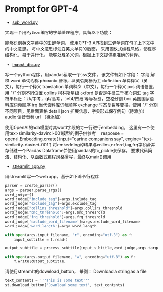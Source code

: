# Prompt for GPT-4

* [sub_word.py](sub_word.py)

实现一个用Python编写的字幕处理程序，具备以下功能：

能够识别英文字幕中的生僻单词。
使用GPT-3 API找到生僻单词在句子上下文中的中文意思。
将中文意思标注在英文单词的后面。
采用函数式编程风格，使程序结构化、易于并行化。
能够处理多义词，根据上下文提供更准确的翻译。

* [ingest_dict.py](ingest_dict.py)

写一个python程序，用pandas读取一个csv文件，
该文件有如下字段：
字段	解释
word	单词名称
phonetic	音标，以英语英标为主
definition	单词释义（英文），每行一个释义
translation	单词释义（中文），每行一个释义
pos	词语位置，用 "/" 分割不同位置
collins	柯林斯星级
oxford	是否是牛津三千核心词汇
tag	字符串标签：zk/中考，gk/高考，cet4/四级 等等标签，空格分割
bnc	英国国家语料库词频顺序
frq	当代语料库词频顺序
exchange	时态复数等变换，使用 "/" 分割不同项目，见后面表格
detail	json 扩展信息，字典形式保存例句（待添加）
audio	读音音频 url （待添加）

使用OpenAI的ada模型对其word字段的每一行进行embedding，
这里有一个使用text-similarity-davinci-001模型的例子供参考：
response = openai.Embedding.create(
    input="canine companions say",
    engine="text-similarity-davinci-001")
将embedding的结果与collins,oxford,tag,frq字段合并存储进一个Pandas Dataframe并使用pandas的to_pickle来保存。
要求代码简洁、结构化、以函数式编程风格撰写，最终以main()调用

* [streamlit_app.py](streamlit_app.py)
  
用streamlit写一个web app。基于如下命令行程序
```python
parser = create_parser()
args = parser.parse_args()
word_judge={}
word_judge["include_tag"]=args.include_tag 
word_judge["exclude_tag"]=args.exclude_tag 
word_judge["collins_threshold"]=args.collins_threshold 
word_judge["bnc_threshold"]=args.bnc_threshold 
word_judge['frq_threshold']=args.frq_threshold 
word_judge['exclude_word_filename']=args.exclude_word_filename
word_judge['word_length']=args.word_length

with open(args.input_filename, "r", encoding="utf-8") as f:
    input_subtitle = f.read()

output_subtitle = process_subtitle(input_subtitle,word_judge,args.target_language)

with open(args.output_filename, "w", encoding="utf-8") as f:
    f.write(output_subtitle)
```
请使用streamlit的download_button，
举例：
Download a string as a file:
```python
text_contents = '''This is some text'''
st.download_button('Download some text', text_contents)
```